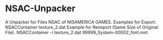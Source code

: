 # NSAC-Unpacker
A Unpacker for Files NSAC of NISAMERICA GAMES.
Examples for Export:
NSACContainer texture_2.dat
Example for Reimport (Same Size of Original File).
NSACContainer -i texture_2.dat 99999_System-00002_font.nmt
